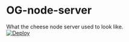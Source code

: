 # OG-node-server
What the cheese node server used to look like.
<br>
<a href="https://heroku.com/deploy?template=https://github.com/aidentry1768/OG-node-server/">
  <img src="https://www.herokucdn.com/deploy/button.svg" alt="Deploy">
</a> 
